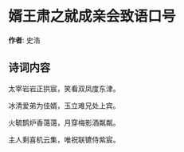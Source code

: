 # 婿王肃之就成亲会致语口号

**作者**: 史浩

## 诗词内容

太宰岩岩正拱宸，笑看双凤度东津。

冰清爱弟为佳婿，玉立难兄处上宾。

火毓鹊炉香蔼蔼，月穿梅影酒粼粼。

主人剩喜机云集，唯祝联镳侍紫宸。

